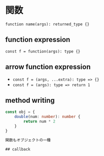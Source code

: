 # 関数

`function name(args): returned_type {}`

## function expression

`const f = function(args): type {}`

## arrow function expression

- `const f = (args, ...extra): type => {}`
- `const f = (args): type => return 1`

## method writing
```typescript
const obj = {
    double(num: number): number {
        return num * 2
    }
}

関数もオブジェクトの一種

## callback
